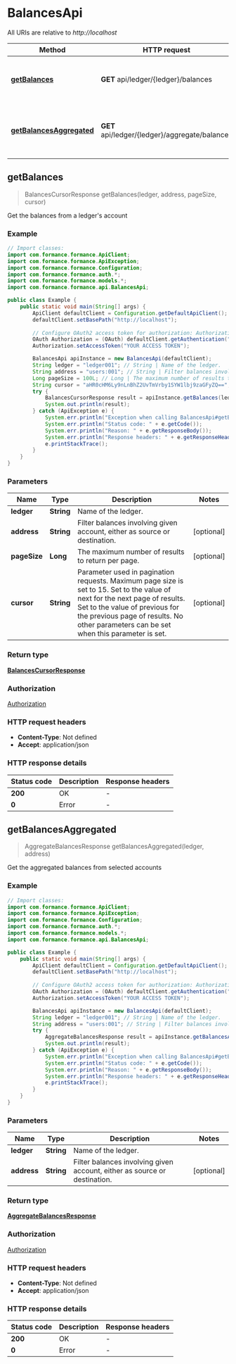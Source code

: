 # BalancesApi

All URIs are relative to *http://localhost*

| Method | HTTP request | Description |
|------------- | ------------- | -------------|
| [**getBalances**](BalancesApi.md#getBalances) | **GET** api/ledger/{ledger}/balances | Get the balances from a ledger&#39;s account |
| [**getBalancesAggregated**](BalancesApi.md#getBalancesAggregated) | **GET** api/ledger/{ledger}/aggregate/balances | Get the aggregated balances from selected accounts |



## getBalances

> BalancesCursorResponse getBalances(ledger, address, pageSize, cursor)

Get the balances from a ledger&#39;s account

### Example

```java
// Import classes:
import com.formance.formance.ApiClient;
import com.formance.formance.ApiException;
import com.formance.formance.Configuration;
import com.formance.formance.auth.*;
import com.formance.formance.models.*;
import com.formance.formance.api.BalancesApi;

public class Example {
    public static void main(String[] args) {
        ApiClient defaultClient = Configuration.getDefaultApiClient();
        defaultClient.setBasePath("http://localhost");
        
        // Configure OAuth2 access token for authorization: Authorization
        OAuth Authorization = (OAuth) defaultClient.getAuthentication("Authorization");
        Authorization.setAccessToken("YOUR ACCESS TOKEN");

        BalancesApi apiInstance = new BalancesApi(defaultClient);
        String ledger = "ledger001"; // String | Name of the ledger.
        String address = "users:001"; // String | Filter balances involving given account, either as source or destination.
        Long pageSize = 100L; // Long | The maximum number of results to return per page. 
        String cursor = "aHR0cHM6Ly9nLnBhZ2UvTmVrby1SYW1lbj9zaGFyZQ=="; // String | Parameter used in pagination requests. Maximum page size is set to 15. Set to the value of next for the next page of results. Set to the value of previous for the previous page of results. No other parameters can be set when this parameter is set. 
        try {
            BalancesCursorResponse result = apiInstance.getBalances(ledger, address, pageSize, cursor);
            System.out.println(result);
        } catch (ApiException e) {
            System.err.println("Exception when calling BalancesApi#getBalances");
            System.err.println("Status code: " + e.getCode());
            System.err.println("Reason: " + e.getResponseBody());
            System.err.println("Response headers: " + e.getResponseHeaders());
            e.printStackTrace();
        }
    }
}
```

### Parameters


| Name | Type | Description  | Notes |
|------------- | ------------- | ------------- | -------------|
| **ledger** | **String**| Name of the ledger. | |
| **address** | **String**| Filter balances involving given account, either as source or destination. | [optional] |
| **pageSize** | **Long**| The maximum number of results to return per page.  | [optional] |
| **cursor** | **String**| Parameter used in pagination requests. Maximum page size is set to 15. Set to the value of next for the next page of results. Set to the value of previous for the previous page of results. No other parameters can be set when this parameter is set.  | [optional] |

### Return type

[**BalancesCursorResponse**](BalancesCursorResponse.md)

### Authorization

[Authorization](../README.md#Authorization)

### HTTP request headers

- **Content-Type**: Not defined
- **Accept**: application/json


### HTTP response details
| Status code | Description | Response headers |
|-------------|-------------|------------------|
| **200** | OK |  -  |
| **0** | Error |  -  |


## getBalancesAggregated

> AggregateBalancesResponse getBalancesAggregated(ledger, address)

Get the aggregated balances from selected accounts

### Example

```java
// Import classes:
import com.formance.formance.ApiClient;
import com.formance.formance.ApiException;
import com.formance.formance.Configuration;
import com.formance.formance.auth.*;
import com.formance.formance.models.*;
import com.formance.formance.api.BalancesApi;

public class Example {
    public static void main(String[] args) {
        ApiClient defaultClient = Configuration.getDefaultApiClient();
        defaultClient.setBasePath("http://localhost");
        
        // Configure OAuth2 access token for authorization: Authorization
        OAuth Authorization = (OAuth) defaultClient.getAuthentication("Authorization");
        Authorization.setAccessToken("YOUR ACCESS TOKEN");

        BalancesApi apiInstance = new BalancesApi(defaultClient);
        String ledger = "ledger001"; // String | Name of the ledger.
        String address = "users:001"; // String | Filter balances involving given account, either as source or destination.
        try {
            AggregateBalancesResponse result = apiInstance.getBalancesAggregated(ledger, address);
            System.out.println(result);
        } catch (ApiException e) {
            System.err.println("Exception when calling BalancesApi#getBalancesAggregated");
            System.err.println("Status code: " + e.getCode());
            System.err.println("Reason: " + e.getResponseBody());
            System.err.println("Response headers: " + e.getResponseHeaders());
            e.printStackTrace();
        }
    }
}
```

### Parameters


| Name | Type | Description  | Notes |
|------------- | ------------- | ------------- | -------------|
| **ledger** | **String**| Name of the ledger. | |
| **address** | **String**| Filter balances involving given account, either as source or destination. | [optional] |

### Return type

[**AggregateBalancesResponse**](AggregateBalancesResponse.md)

### Authorization

[Authorization](../README.md#Authorization)

### HTTP request headers

- **Content-Type**: Not defined
- **Accept**: application/json


### HTTP response details
| Status code | Description | Response headers |
|-------------|-------------|------------------|
| **200** | OK |  -  |
| **0** | Error |  -  |

